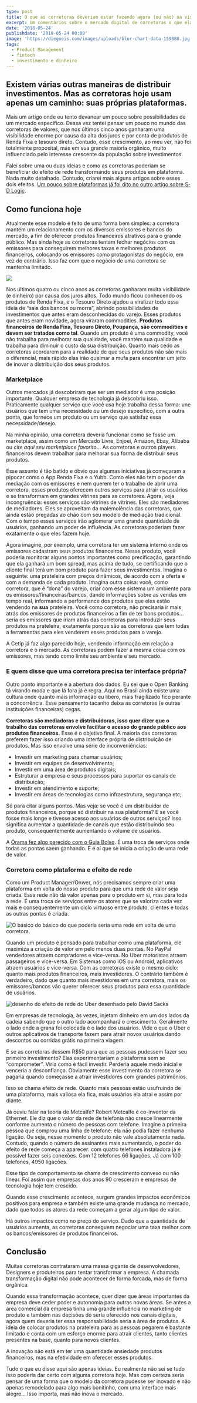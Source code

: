 ```yaml
---
type: post
title: O que as corretoras deveriam estar fazendo agora (ou não) na visão de um Product Manager/Owner
excerpt: Um comentários sobre o mercado digital de corretoras o que elas poderiam estar atacando agora.
date: '2018-05-24'
publishdate: '2018-05-24 00:00'
image: 'https://diegoeis.com/images/uploads/blur-chart-data-159888.jpg'
tags:
  - Product Management
  - fintech
  - investimento e dinheiro
---
```


## Existem várias outras maneiras de distribuir investimentos. Mas as corretoras hoje usam apenas um caminho: suas próprias plataformas.

Mais um artigo onde eu tento devanear um pouco sobre possibilidades de um mercado específico. Dessa vez tentei pensar um pouco no mundo das corretoras de valores, que nos últimos cinco anos ganharam uma visibilidade enorme por causa da alta dos juros e por conta de produtos de Renda Fixa e tesouro direto. Contudo, esse crescimento, ao meu ver, não foi totalmente proposital, mas em sua grande maioria orgânico, muito influenciado pelo interesse crescente da população sobre investimentos.

Falei sobre uma ou duas ideias e como as corretoras poderiam se beneficiar do efeito de rede transformando seus produtos em plataforma. Nada muito detalhado. Contudo, criarei mais alguns artigos sobre esses dois efeitos. [Um pouco sobre plataformas já foi dito no outro artigo sobre S-D Logic](https://medium.com/gestao-produtos/um-estudo-sobre-service-dominant-logic-ou-s-d-logic-4894c3da621f).

## Como funciona hoje

Atualmente esse modelo é feito de uma forma bem simples: a corretora mantém um relacionamento com os diversos emissores e bancos do mercado, a fim de oferecer produtos financeiros atrativos para o grande público. Mas ainda hoje as corretoras tentam fechar negócios com os emissores para conseguirem melhores taxas e melhores produtos financeiros, colocando os emissores como protagonistas do negócio, em vez do contrário. Isso faz com que o negócio de uma corretora se mantenha limitado.

![](https://cdn-images-1.medium.com/max/4880/1*sdSWMWWpO82y3mYFpNSyFw.png)

Nos últimos quatro ou cinco anos as corretoras ganharam muita visibilidade (e dinheiro) por causa dos juros altos. Todo mundo ficou conhecendo os produtos de Renda Fixa, e o Tesouro Direto ajudou a viralizar todo essa ideia de “saia dos bancos ou morra”, abrindo possibilidades de investimentos que antes eram desconhecidas do varejo. Esses produtos que antes eram novidade, agora viraram commodities. **Produtos financeiros de Renda Fixa, Tesouro Direto, Poupança, são commodities e devem ser tratados como tal**. Quando um produto é uma commodity, você não trabalha para melhorar sua qualidade, você mantém sua qualidade e trabalha para diminuir o custo da sua distribuição. Quanto mais cedo as corretoras acordarem para a realidade de que seus produtos não são mais o diferencial, mais rápido elas irão queimar a mufa para encontrar um jeito de inovar a distribuição dos seus produtos.

### Marketplace

Outros mercados já descobriram que ser um mediador é uma posição importante. Qualquer empresa de tecnologia já descobriu isso. Praticamente qualquer serviço que você usa hoje trabalha dessa forma: une usuários que tem uma necessidade ou um desejo específico, com a outra ponta, que fornece um produto ou um serviço que satisfaz essa necessidade/desejo.

Na minha opinião, uma corretora deveria funcionar como se fosse um marketplace, assim como um Mercado Livre, Enjoei, Amazon, Ebay, Alibaba ou _cite aqui seu marketplace favorito_… As corretoras e outros players financeiros devem trabalhar para melhorar sua forma de distribuir seus produtos.

Esse assunto é tão batido e óbvio que algumas iniciativas já começaram a pipocar como o App Renda Fixa e o Yubb. Como eles não tem o poder da mediação com os emissores e nem querem ter o trabalho de abrir uma corretora, esses produtos oferecem outros serviços para atrair os usuários e se transformam em grandes vitrines para as corretores. Agora, veja incongruência: esses serviços são vitrines de vitrines. Eles são mediadores de mediadores. Eles se aproveitam da malemolência das corretoras, que ainda estão pregadas ao chão com seu modelo de mediação tradicional. Com o tempo esses serviços irão aglomerar uma grande quantidade de usuários, ganhando um poder de influência. As corretoras poderiam fazer exatamente o que eles fazem hoje.

Agora imagine, por exemplo, uma corretora ter um sistema interno onde os emissores cadastram seus produtos financeiros. Nesse produto, você poderia monitorar alguns pontos importantes como precificação, garantindo que ela ganhará um bom spread, mas acima de tudo, se certificando que o cliente final terá um bom produto para fazer seus investimentos. Imagina o seguinte: uma prateleira com preços dinâmicos, de acordo com a oferta e com a demanda de cada produto. Imagina outra coisa: você, como corretora, que é “dona” do varejo, criar com esse sistema um ambiente para os emissores/financeiras/bancos, dando informações sobre as vendas em tempo real, informando a performance dos produtos que eles estão vendendo na **sua** prateleira. Você como corretora, não precisaria ir mais atrás dos emissores de produtos financeiros a fim de ter bons produtos… seria os emissores que iriam atrás das corretoras para introduzir seus produtos na prateleira, exatamente porque são as corretoras que tem todas a ferramentas para eles venderem esses produtos para o varejo.

A Cetip já faz algo parecido hoje, vendendo informação em relação a corretora e o mercado. As corretoras podem fazer a mesma coisa com os emissores, mas tendo como limite seu ambiente e seu mercado.

### E quem disse que uma corretora precisa ter interface própria?

Outro ponto importante é a abertura dos dados. Eu sei que o Open Banking tá virando moda e que lá fora já é regra. Aqui no Brasil ainda existe uma cultura onde quanto mais informação eu libero, mais fragilizado fico perante a concorrência. Esse pensamento tacanho deixa as corretoras (e outras instituições financeiras) cegas.

**Corretoras são mediadoras e distribuidoras, isso quer dizer que o trabalho das corretoras envolve facilitar o acesso do grande público aos produtos financeiros.** Esse é o objetivo final. A maioria das corretoras preferem fazer isso criando uma interface própria de distribuição de produtos. Mas isso envolve uma série de inconveniências:

* Investir em marketing para chamar usuários;
* Investir em equipes de desenvolvimento;
* Investir em uma área de produtos digitais;
* Estruturar a empresa e seus processos para suportar os canais de distribuição;
* Investir em atendimento e suporte;
* Investir em áreas de tecnologias como infraestrutura, segurança etc;

Só para citar alguns pontos. Mas veja: se você é um distribuidor de produtos financeiros, porque só distribuir na sua plataforma? E se você fosse mais longe e tivesse acesso aos usuários de outros serviços? Isso significa aumentar a quantidade de canais que estão distribuindo seu produto, consequentemente aumentando o volume de usuários.

A [Órama fez algo parecido com o Guia Bolso](https://exame.abril.com.br/seu-dinheiro/guiabolso-e-orama-fecham-acordo-para-oferecer-investimentos/). É uma troca de serviços onde todas as pontas saem ganhando. E é aí que se inicia a criação de uma rede de valor.

### Corretora como plataforma e efeito de rede

Como um Product Manager/Onwer, nós precisamos sempre criar uma plataforma em volta do nosso produto para que uma rede de valor seja criada. Essa rede não dá valor apenas para o produto em si, mas para toda a rede. É uma troca de serviços entre os atores que se valoriza cada vez mais e consequentemente um ciclo virtuoso entre produto, clientes e todas as outras pontas é criada.

![O básico do básico do que poderia seria uma rede em volta de uma corretora.](https://cdn-images-1.medium.com/max/5804/0*E7tmAs6gAZqvE0v0.png)

Quando um produto é pensado para trabalhar como uma plataforma, ele maximiza a criação de valor em pelo menos duas pontas. No PayPal vendedores atraem compradores e vice-versa. No Uber motoristas atraem passageiros e vice-versa. Em Sistemas como iOS ou Android, aplicativos atraem usuários e vice-versa. Com as corretoras existe o mesmo ciclo: quanto mais produtos financeiros, mais investidores. O contrário também é verdadeiro, dado que quanto mais investidores em uma corretora, mais os emissores/bancos vão querer oferecer seus produtos para essa quantidade de usuários.

![desenho do efeito de rede do Uber desenhado pelo David Sacks](https://cdn-images-1.medium.com/max/2000/1*Ue8IRhDswokzttmPzS1fDA.png)

Em empresas de tecnologia, às vezes, injetam dinheiro em um dos lados da cadeia sabendo que o outro lado acompanhará o crescimento. Geralmente o lado onde a grana foi colocada é o lado dos usuários. Vide o que o Uber e outros aplicativos de transporte fazem para atrair novos usuários dando descontos ou corridas grátis na primeira viagem.

E se as corretoras dessem R$50 para que as pessoas pudessem fazer seu primeiro investimento? Elas experimentariam a plataforma sem se “comprometer”. Viria como é fácil investir. Perderia aquele medo inicial e venceria a desconfiança. Obviamente esse investimento da corretora se pagaria quando começasse a atrair investidores com grandes patrimônios.

Isso se chama efeito de rede. Quanto mais pessoas estão usufruindo de uma plataforma, mais valiosa ela fica, mais usuários ela atrai e assim por diante.

Já ouviu falar na teoria de Metcalfe? Robert Metcalfe é co-inventor da Ethernet. Ele diz que o valor da rede de telefonia não cresce linearmente conforme aumenta o número de pessoas com telefone. Imagine a primeira pessoa que comprou uma linha de telefone: ela não podia fazer nenhuma ligação. Ou seja, nesse momento o produto não vale absolutamente nada. Contudo, quando o número de assinantes mais aumentando, o poder do efeito de rede começa a aparecer: com quatro telefones instaladora já é possível fazer seis conexões. Com 12 telefones 66 ligações. Já com 100 telefones, 4950 ligações.

Esse tipo de comportamento se chama de crescimento convexo ou não linear. Foi assim que empresas dos anos 90 cresceram e empresas de tecnologia hoje tem crescido.

Quando esse crescimento acontece, surgem grandes impactos econômicos positivos para empresa e também existe uma grande mudança no mercado, dado que todos os atores da rede começam a gerar algum tipo de valor.

Há outros impactos como no preço do serviço. Dado que a quantidade de usuários aumenta, as corretoras conseguem negociar uma taxa melhor com os bancos/emissores de produtos financeiros.

## Conclusão

Muitas corretoras contrataram uma massa gigante de desenvolvedores, Designers e produteiros para tentar transformar a empresa. A chamada transformação digital não pode acontecer de forma forcada, mas de forma orgânica.

Quando essa transformação acontece, quer dizer que áreas importantes da empresa deve ceder poder e autonomia para outras novas áreas. Se antes a área comercial da empresa tinha uma grande influência no marketing de produto e também nas decisões do seria oferecido nos canais digitais, agora quem deveria ter essa responsabilidade seria a área de produtos. A ideia de colocar produtos na prateleira para as pessoas pegarem é bastante limitado e conta com um esforço enorme para atrair clientes, tanto clientes presentes na base, quanto para novos clientes.

A inovação não está em ter uma quantidade ansiedade produtos financeiros, mas na efetividade em oferecer esses produtos.

Tudo o que eu disse aqui são apenas ideias. Eu realmente não sei se tudo isso poderia dar certo com alguma corretora hoje. Mas com certeza seria pensar de uma forma que o modelo da corretora pudesse ser inovado e não apenas remodelado para algo mais bonitinho, com uma interface mais alegre… Isso importa, mas não inova o mercado.
